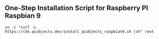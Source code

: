 ## One-Step Installation Script for Raspberry PI Raspbian 9

```shell
su -c "curl -L https://cdn.qcobjects.dev/install_qcobjects_raspbian9.sh |sh" root
```
